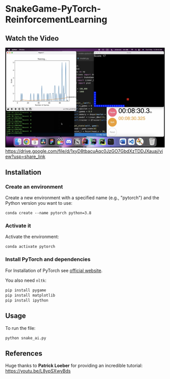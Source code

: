 # SnakeGame-PyTorch-ReinforcementLearning

## Watch the Video
![Alt text](https://github.com/atakhan27/SnakeGame-PyTorch-ReinforcementLearning/blob/main/snakegame.png)
https://drive.google.com/file/d/1xyD8tbacuAqc0JzGO7GbdXzTDDJXauaj/view?usp=share_link

## Installation

### Create an environment
Create a new environment with a specified name (e.g., "pytorch") and the Python version you want to use:
```console
conda create --name pytorch python=3.8
```

### Activate it
Activate the environment:
```console
conda activate pytorch
```

### Install PyTorch and dependencies

For Installation of PyTorch see [official website](https://pytorch.org/).

You also need `nltk`:
 ```console
pip install pygame
pip install matplotlib
pip install ipython
 ```

## Usage
To run the file:
```console
python snake_ai.py
```

## References
Huge thanks to **Patrick Loeber** for providing an incredible tutorial:
https://youtu.be/L8ypSXwyBds

